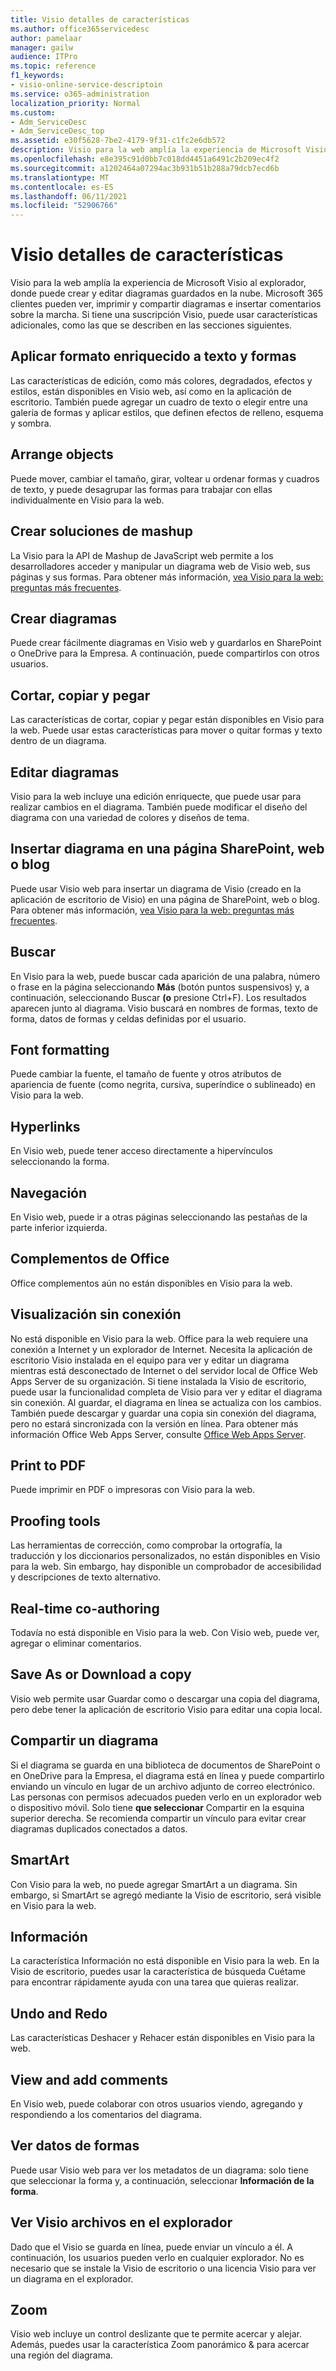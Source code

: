```yaml
---
title: Visio detalles de características
ms.author: office365servicedesc
author: pamelaar
manager: gailw
audience: ITPro
ms.topic: reference
f1_keywords:
- visio-online-service-descriptoin
ms.service: o365-administration
localization_priority: Normal
ms.custom:
- Adm_ServiceDesc
- Adm_ServiceDesc_top
ms.assetid: e30f5628-7be2-4179-9f31-c1fc2e6db572
description: Visio para la web amplía la experiencia de Microsoft Visio al explorador, donde puede crear y editar diagramas guardados en la nube. Microsoft 365 clientes pueden ver, imprimir y compartir diagramas e insertar comentarios sobre la marcha.
ms.openlocfilehash: e8e395c91d0bb7c018dd4451a6491c2b209ec4f2
ms.sourcegitcommit: a1202464a07294ac3b931b51b288a79dcb7ecd6b
ms.translationtype: MT
ms.contentlocale: es-ES
ms.lasthandoff: 06/11/2021
ms.locfileid: "52906766"
---
```

# <a name="visio-features-detail"></a>Visio detalles de características

Visio para la web amplía la experiencia de Microsoft Visio al explorador, donde puede crear y editar diagramas guardados en la nube. Microsoft 365 clientes pueden ver, imprimir y compartir diagramas e insertar comentarios sobre la marcha. Si tiene una suscripción Visio, puede usar características adicionales, como las que se describen en las secciones siguientes.
  
## <a name="apply-rich-formatting-to-text-and-shapes"></a>Aplicar formato enriquecido a texto y formas

Las características de edición, como más colores, degradados, efectos y estilos, están disponibles en Visio web, así como en la aplicación de escritorio. También puede agregar un cuadro de texto o elegir entre una galería de formas y aplicar estilos, que definen efectos de relleno, esquema y sombra.
  
## <a name="arrange-objects"></a>Arrange objects

Puede mover, cambiar el tamaño, girar, voltear u ordenar formas y cuadros de texto, y puede desagrupar las formas para trabajar con ellas individualmente en Visio para la web.
  
## <a name="build-mashup-solutions"></a>Crear soluciones de mashup

La Visio para la API de Mashup de JavaScript web permite a los desarrolladores acceder y manipular un diagrama web de Visio web, sus páginas y sus formas. Para obtener más información, [vea Visio para la web: preguntas más frecuentes](https://support.office.com/article/e6647040-2fca-42ec-9fa5-d16a4e39e0ee).
  
## <a name="create-diagrams"></a>Crear diagramas

Puede crear fácilmente diagramas en Visio web y guardarlos en SharePoint o OneDrive para la Empresa. A continuación, puede compartirlos con otros usuarios.
  
## <a name="cut-copy-and-paste"></a>Cortar, copiar y pegar

Las características de cortar, copiar y pegar están disponibles en Visio para la web. Puede usar estas características para mover o quitar formas y texto dentro de un diagrama.
  
## <a name="edit-diagrams"></a>Editar diagramas

Visio para la web incluye una edición enriquecte, que puede usar para realizar cambios en el diagrama. También puede modificar el diseño del diagrama con una variedad de colores y diseños de tema.
  
## <a name="embed-diagram-in-a-sharepoint-web-or-blog-page"></a>Insertar diagrama en una página SharePoint, web o blog

Puede usar Visio web para insertar un diagrama de Visio (creado en la aplicación de escritorio de Visio) en una página de SharePoint, web o blog. Para obtener más información, [vea Visio para la web: preguntas más frecuentes](https://support.office.com/article/e6647040-2fca-42ec-9fa5-d16a4e39e0ee).
  
## <a name="find"></a>Buscar

En Visio para la web, puede buscar cada aparición de una palabra, número o frase en la página seleccionando **Más** (botón puntos suspensivos) y, a continuación, seleccionando Buscar **(o** presione Ctrl+F). Los resultados aparecen junto al diagrama. Visio buscará en nombres de formas, texto de forma, datos de formas y celdas definidas por el usuario.
  
## <a name="font-formatting"></a>Font formatting

Puede cambiar la fuente, el tamaño de fuente y otros atributos de apariencia de fuente (como negrita, cursiva, superíndice o sublineado) en Visio para la web.
  
## <a name="hyperlinks"></a>Hyperlinks

En Visio web, puede tener acceso directamente a hipervínculos seleccionando la forma.
  
## <a name="navigation"></a>Navegación

En Visio web, puede ir a otras páginas seleccionando las pestañas de la parte inferior izquierda.
  
## <a name="office-add-ins"></a>Complementos de Office

Office complementos aún no están disponibles en Visio para la web.
  
## <a name="offline-viewing"></a>Visualización sin conexión

No está disponible en Visio para la web. Office para la web requiere una conexión a Internet y un explorador de Internet. Necesita la aplicación de escritorio Visio instalada en el equipo para ver y editar un diagrama mientras está desconectado de Internet o del servidor local de Office Web Apps Server de su organización. Si tiene instalada la Visio de escritorio, puede usar la funcionalidad completa de Visio para ver y editar el diagrama sin conexión. Al guardar, el diagrama en línea se actualiza con los cambios. También puede descargar y guardar una copia sin conexión del diagrama, pero no estará sincronizada con la versión en línea. Para obtener más información Office Web Apps Server, consulte [Office Web Apps Server](/webappsserver/how-office-web-apps-work-on-premises-with-sharepoint-2013).
  
## <a name="print-to-pdf"></a>Print to PDF

Puede imprimir en PDF o impresoras con Visio para la web.
  
## <a name="proofing-tools"></a>Proofing tools

Las herramientas de corrección, como comprobar la ortografía, la traducción y los diccionarios personalizados, no están disponibles en Visio para la web. Sin embargo, hay disponible un comprobador de accesibilidad y descripciones de texto alternativo.
  
## <a name="real-time-co-authoring"></a>Real-time co-authoring

Todavía no está disponible en Visio para la web. Con Visio web, puede ver, agregar o eliminar comentarios.
  
## <a name="save-as-or-download-a-copy"></a>Save As or Download a copy

Visio web permite usar Guardar como o descargar una copia del diagrama, pero debe tener la aplicación de escritorio Visio para editar una copia local.
  
## <a name="share-a-diagram"></a>Compartir un diagrama

Si el diagrama se guarda en una biblioteca de documentos de SharePoint o en OneDrive para la Empresa, el diagrama está en línea y puede compartirlo enviando un vínculo en lugar de un archivo adjunto de correo electrónico. Las personas con permisos adecuados pueden verlo en un explorador web o dispositivo móvil. Solo tiene **que seleccionar** Compartir en la esquina superior derecha. Se recomienda compartir un vínculo para evitar crear diagramas duplicados conectados a datos.
  
## <a name="smartart"></a>SmartArt

Con Visio para la web, no puede agregar SmartArt a un diagrama. Sin embargo, si SmartArt se agregó mediante la Visio de escritorio, será visible en Visio para la web.
  
## <a name="tell-me"></a>Información

La característica Información no está disponible en Visio para la web. En la Visio de escritorio, puedes usar la característica de búsqueda Cuétame para encontrar rápidamente ayuda con una tarea que quieras realizar.
  
## <a name="undo-and-redo"></a>Undo and Redo

Las características Deshacer y Rehacer están disponibles en Visio para la web.
  
## <a name="view-and-add-comments"></a>View and add comments

 En Visio web, puede colaborar con otros usuarios viendo, agregando y respondiendo a los comentarios del diagrama. 
  
## <a name="view-shape-data"></a>Ver datos de formas

Puede usar Visio web para ver los metadatos de un diagrama: solo tiene que seleccionar la forma y, a continuación, seleccionar **Información de la forma**.
  
## <a name="view-visio-files-in-the-browser"></a>Ver Visio archivos en el explorador

Dado que el Visio se guarda en línea, puede enviar un vínculo a él. A continuación, los usuarios pueden verlo en cualquier explorador. No es necesario que se instale la Visio de escritorio o una licencia Visio para ver un diagrama en el explorador.
  
## <a name="zoom"></a>Zoom

Visio web incluye un control deslizante que te permite acercar y alejar. Además, puedes usar la característica Zoom panorámico &amp; para acercar una región del diagrama.
